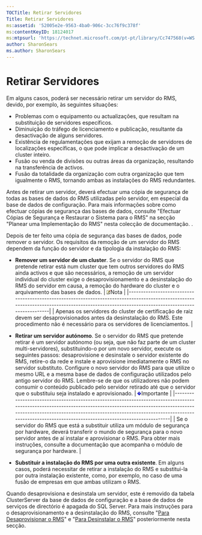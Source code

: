 ```yaml
---
TOCTitle: Retirar Servidores
Title: Retirar Servidores
ms:assetid: '52005e2e-9563-4ba0-906c-3cc76f9c378f'
ms:contentKeyID: 18124017
ms:mtpsurl: 'https://technet.microsoft.com/pt-pt/library/Cc747568(v=WS.10)'
author: SharonSears
ms.author: SharonSears
---
```


Retirar Servidores
==================

Em alguns casos, poderá ser necessário retirar um servidor do RMS, devido, por exemplo, às seguintes situações:

-   Problemas com o equipamento ou actualizações, que resultam na substituição de servidores específicos.
-   Diminuição do tráfego de licenciamento e publicação, resultante da desactivação de alguns servidores.
-   Existência de regulamentações que exijam a remoção de servidores de localizações específicas, o que pode implicar a desactivação de um cluster inteiro.
-   Fusão ou venda de divisões ou outras áreas da organização, resultando na transferência de activos.
-   Fusão da totalidade da organização com outra organização que tem igualmente o RMS, tornando ambas as instalações do RMS redundantes.

Antes de retirar um servidor, deverá efectuar uma cópia de segurança de todas as bases de dados do RMS utilizadas pelo servidor, em especial da base de dados de configuração. Para mais informações sobre como efectuar cópias de segurança das bases de dados, consulte "Efectuar Cópias de Segurança e Restaurar o Sistema para o RMS" na secção "Planear uma Implementação do RMS" nesta colecção de documentação. .

Depois de ter feito uma cópia de segurança das bases de dados, pode remover o servidor. Os requisitos da remoção de um servidor do RMS dependem da função do servidor e da tipologia da instalação do RMS:

-   **Remover um servidor de um cluster**. Se o servidor do RMS que pretende retirar está num cluster que tem outros servidores do RMS ainda activos e que são necessários, a remoção de um servidor individual do cluster exige o desaprovisionamento e a desinstalação do RMS do servidor em causa, a remoção do hardware do cluster e o arquivamento das bases de dados.
    | ![](/security-updates/images/Cc747568.note(WS.10).gif)Nota                                                                                                                       |
    |---------------------------------------------------------------------------------------------------------------------------------------------------------------------------------------------|
    | Apenas os servidores do cluster de certificação de raiz devem ser desaprovisionados antes da desinstalação do RMS. Este procedimento não é necessário para os servidores de licenciamentos. |

-   **Retirar um servidor autónomo**. Se o servidor do RMS que pretende retirar é um servidor autónomo (ou seja, que não faz parte de um cluster multi-servidores), substituindo-o por um novo servidor, execute os seguintes passos: desaprovisione e desinstale o servidor existente do RMS, retire-o da rede e instale e aprovisione imediatamente o RMS no servidor substituto. Configure o novo servidor do RMS para que utilize o mesmo URL e a mesma base de dados de configuração utilizados pelo antigo servidor do RMS. Lembre-se de que os utilizadores não podem consumir o conteúdo publicado pelo servidor retirado até que o servidor que o substituiu seja instalado e aprovisionado.
    | ![](/security-updates/images/Cc747568.Important(WS.10).gif)Importante                                                                                                                                                                                                                     |
    |------------------------------------------------------------------------------------------------------------------------------------------------------------------------------------------------------------------------------------------------------------------------------------------------------|
    | Se o servidor do RMS que está a substituir utiliza um módulo de segurança por hardware, deverá transferir o mundo de segurança para o novo servidor antes de aí instalar e aprovisionar o RMS. Para obter mais instruções, consulte a documentação que acompanha o módulo de segurança por hardware. |

-   **Substituir a instalação do RMS por uma outra existente**. Em alguns casos, poderá necessitar de retirar a instalação do RMS e substitui-la por outra instalação existente, como, por exemplo, no caso de uma fusão de empresas em que ambas utilizam o RMS.

Quando desaprovisiona e desinstala um servidor, este é removido da tabela ClusterServer da base de dados de configuração e a base de dados de serviços de directório é apagada do SQL Server. Para mais instruções para o desaprovisionamento e a desinstalação do RMS, consulte "[Para Desaprovisionar o RMS](https://technet.microsoft.com/9fa63daa-5fb9-4afd-8371-b38248619857)" e "[Para Desinstalar o RMS](https://technet.microsoft.com/885e3b4f-ea32-466f-9f7f-d8440b0f7c28)" posteriormente nesta secção.
